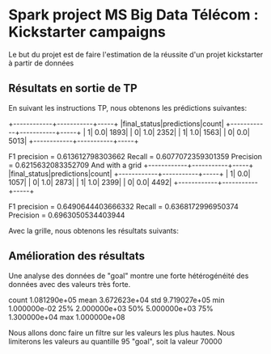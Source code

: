 # Spark project MS Big Data Télécom : Kickstarter campaigns

Le but du projet est de faire l'estimation de la réussite d'un projet kickstarter à partir de données 

## Résultats en sortie de TP
En suivant les instructions TP, nous obtenons les prédictions suivantes:



+------------+-----------+-----+
|final_status|predictions|count|
+------------+-----------+-----+
|           1|        0.0| 1893|
|           0|        1.0| 2352|
|           1|        1.0| 1563|
|           0|        0.0| 5013|
+------------+-----------+-----+

F1 precision = 0.613612798303662
Recall = 0.6077072359301359
Precision = 0.6215632083352709
And with a grid
+------------+-----------+-----+
|final_status|predictions|count|
+------------+-----------+-----+
|           1|        0.0| 1057|
|           0|        1.0| 2873|
|           1|        1.0| 2399|
|           0|        0.0| 4492|
+------------+-----------+-----+

F1 precision = 0.6490644403666332
Recall = 0.6368172996950374
Precision = 0.6963050534403944

Avec la grille, nous obtenons les résultats suivants:


## Amélioration des résultats
Une analyse des données de "goal" montre une forte hétérogénéité des données avec des valeurs très forte.

count    1.081290e+05
mean     3.672623e+04
std      9.719027e+05
min      1.000000e-02
25%      2.000000e+03
50%      5.000000e+03
75%      1.300000e+04
max      1.000000e+08

Nous allons donc faire un filtre sur les valeurs les plus hautes. Nous limiterons les valeurs au quantille 95 "goal", soit la valeur 70000


